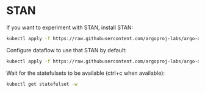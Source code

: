 # STAN

If you want to experiment with STAN, install STAN:

```bash
kubectl apply -f https://raw.githubusercontent.com/argoproj-labs/argo-dataflow/main/config/apps/stan.yaml
```

Configure dataflow to use that STAN by default:

```bash
kubectl apply -f https://raw.githubusercontent.com/argoproj-labs/argo-dataflow/main/examples/dataflow-stan-default-secret.yaml 
```

Wait for the statefulsets to be available (ctrl+c when available):

```bash
kubectl get statefulset -w
```
